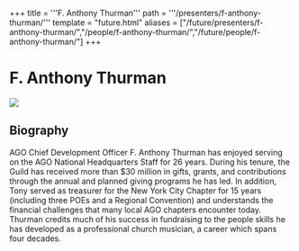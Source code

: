 +++
title = '''F. Anthony Thurman'''
path = '''/presenters/f-anthony-thurman/'''
template = "future.html"
aliases = ["/future/presenters/f-anthony-thurman/","/people/f-anthony-thurman/","/future/people/f-anthony-thurman/"]
+++

<h1>F. Anthony Thurman</h1>

<img class="speaker-photo" src="https://custom.cvent.com/C3A4539B19F74ABCB6FCE437F6BC0A74/files/event/910aaf2914d44586a56fbd0b3b2c31c0/8ae5d8c79bf54befb47dbecd7f2690e6.jpg">
<h2>Biography</h2>
<p>AGO Chief Development Officer F. Anthony Thurman has enjoyed serving on the AGO National Headquarters Staff for 26 years. During his tenure, the Guild has received more than $30 million in gifts, grants, and contributions through the annual and planned giving programs he has led. In addition, Tony served as treasurer for the New York City Chapter for 15 years (including three POEs and a Regional Convention) and understands the financial challenges that many local AGO chapters encounter today. Thurman credits much of his success in fundraising to the people skills he has developed as a professional church musician, a career which spans four decades.</p>

